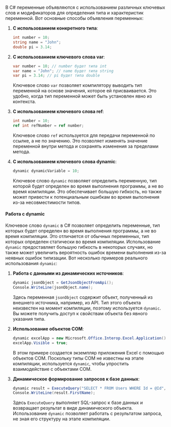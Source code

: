 В C# переменные объявляются с использованием различных ключевых слов и модификаторов для определения типа и характеристик переменной. Вот основные способы объявления переменных:

1. **С использованием конкретного типа**:
   ```csharp
   int number = 10;
   string name = "John";
   double pi = 3.14;
   ```

2. **С использованием ключевого слова var**:
   ```csharp
   var number = 10; // number будет типа int
   var name = "John"; // name будет типа string
   var pi = 3.14; // pi будет типа double
   ```

   Ключевое слово `var` позволяет компилятору выводить тип переменной на основе значения, которое ей присваивается. Это удобно, когда тип переменной может быть установлен явно из контекста.

3. **С использованием ключевого слова ref**:
   ```csharp
   int number = 10;
   ref int refNumber = ref number;
   ```

   Ключевое слово `ref` используется для передачи переменной по ссылке, а не по значению. Это позволяет изменять значение переменной внутри метода и сохранять изменения за пределами метода.

4. **С использованием ключевого слова dynamic**:
   ```csharp
   dynamic dynamicVariable = 10;
   ```

   Ключевое слово `dynamic` позволяет определить переменную, тип которой будет определен во время выполнения программы, а не во время компиляции. Это обеспечивает большую гибкость, но также может привести к потенциальным ошибкам во время выполнения из-за несовместимости типов.

#### Работа с dynamic

Ключевое слово `dynamic` в C# позволяет определить переменные, тип которых будет определен во время выполнения программы, а не во время компиляции. Это отличается от обычных переменных, тип которых определен статически во время компиляции. Использование `dynamic` предоставляет большую гибкость в некоторых случаях, но также может увеличить вероятность ошибок времени выполнения из-за неявных ошибок типизации. Вот несколько примеров реального использования `dynamic`:

1. **Работа с данными из динамических источников**:
   ```csharp
   dynamic jsonObject = GetJsonObjectFromApi();
   Console.WriteLine(jsonObject.name);
   ```

   Здесь переменная `jsonObject` содержит объект, полученный из внешнего источника, например, из API. Тип этого объекта неизвестен на момент компиляции, поэтому используется `dynamic`. Вы можете получить доступ к свойствам объекта без явного указания типа.

2. **Использование объектов COM**:
   ```csharp
   dynamic excelApp = new Microsoft.Office.Interop.Excel.Application();
   excelApp.Visible = true;
   ```

   В этом примере создается экземпляр приложения Excel с помощью объектов COM. Поскольку типы COM не известны на этапе компиляции, используется `dynamic`, чтобы упростить взаимодействие с объектами COM.

3. **Динамическое формирование запросов к базе данных**:
   ```csharp
   dynamic result = ExecuteQuery("SELECT * FROM Users WHERE Id = @Id", new { Id = userId });
   Console.WriteLine(result.FirstName);
   ```

   Здесь `ExecuteQuery` выполняет SQL-запрос к базе данных и возвращает результат в виде динамического объекта. Использование `dynamic` позволяет работать с результатом запроса, не зная его структуру на этапе компиляции.
